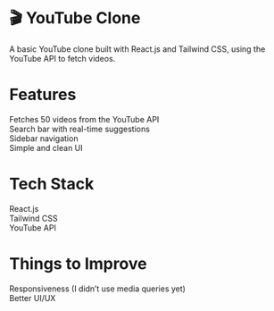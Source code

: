 
# 🎬 YouTube Clone
A basic YouTube clone built with React.js and Tailwind CSS, using the YouTube API to fetch videos.

# Features
Fetches 50 videos from the YouTube API <br>
Search bar with real-time suggestions <br>
Sidebar navigation <br>
Simple and clean UI <br>

# Tech Stack
React.js <br>
Tailwind CSS <br>
YouTube API <br>

# Things to Improve
Responsiveness (I didn’t use media queries yet) <br>
Better UI/UX <br>

